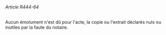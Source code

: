 ###### Article R444-64

Aucun émolument n'est dû pour l'acte, la copie ou l'extrait déclarés nuls ou inutiles par la faute du notaire.

